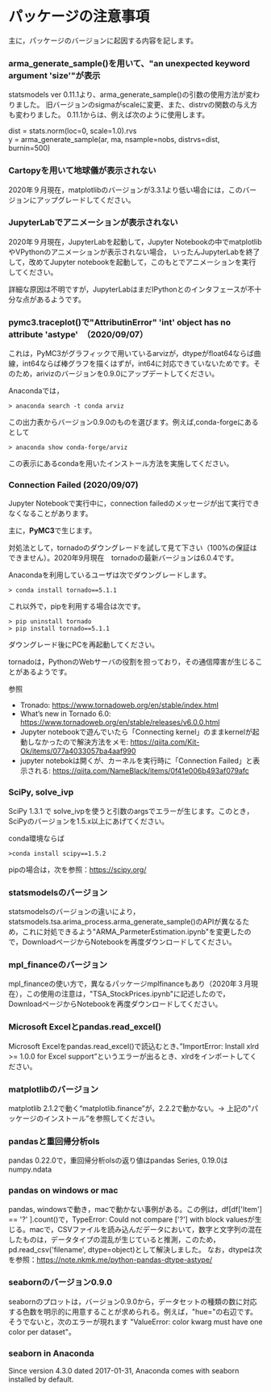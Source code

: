 # パッケージの注意事項

主に，パッケージのバージョンに起因する内容を記します。

### arma_generate_sample()を用いて、"an unexpected keyword argument 'size'"が表示
statsmodels ver 0.11.1より、arma_generate_sample()の引数の使用方法が変わりました。
旧バージョンのsigmaがscaleに変更、また、distrvの関数の与え方も変わりました。
0.11.1からは、例えば次のように使用します。

dist = stats.norm(loc=0, scale=1.0).rvs <br>
y = arma_generate_sample(ar, ma, nsample=nobs, distrvs=dist, burnin=500)



### Cartopyを用いて地球儀が表示されない
2020年９月現在，matplotlibのバージョンが3.3.1より低い場合には，このバージョンにアップグレードしてください。

### JupyterLabでアニメーションが表示されない
2020年９月現在，JupyterLabを起動して，Jupyter Notebookの中でmatplotlibやVPythonのアニメーションが表示されない場合，
いったんJupyterLabを終了して，改めてJupyter notebookを起動して，このもとでアニメーションを実行してください。

詳細な原因は不明ですが，JupyterLabはまだIPythonとのインタフェースが不十分な点があるようです。


### pymc3.traceplot()で"AttributinError" 'int' object has no attribute 'astype'　（2020/09/07）
これは，PyMC3がグラフィックで用いているarvizが，dtypeがfloat64ならば曲線，int64ならば棒グラフを描くはずが，int64に対応できていないためです。そのため，arivizのバージョンを0.9.0にアップデートしてください。

Anacondaでは，
```
> anaconda search -t conda arviz
```
この出力表からバージョン0.9.0のものを選びます。例えば,conda-forgeにあるとして
```
> anaconda show conda-forge/arviz
```
この表示にあるcondaを用いたインストール方法を実施してください。


### Connection Failed  (2020/09/07)
Jupyter Notebookで実行中に，connection failedのメッセージが出て実行できなくなることがあります。

主に，**PyMC3**で生じます。

対処法として，tornadoのダウングレードを試して見て下さい（100\%の保証はできません）。2020年9月現在　tornadoの最新バージョンは6.0.4です。

Anacondaを利用しているユーザは次でダウングレードします。
```
> conda install tornado==5.1.1
```
これ以外で，pipを利用する場合は次です。
```
> pip uninstall tornado
> pip install tornado==5.1.1
```
ダウングレード後にPCを再起動してください。

tornadoは，PythonのWebサーバの役割を担っており，その通信障害が生じることがあるようです。

参照
- Tronado: https://www.tornadoweb.org/en/stable/index.html
- What’s new in Tornado 6.0: https://www.tornadoweb.org/en/stable/releases/v6.0.0.html
- Jupyter notebookで遊んでいたら「Connecting kernel」のままkernelが起動しなかったので解決方法をメモ: https://qiita.com/Kit-Ok/items/077a4033057ba4aaf990
- jupyter notebokは開くが、カーネルを実行時に「Connection Failed」と表示される: https://qiita.com/NameBlack/items/0f41e006b493af079afc

### SciPy, solve_ivp
SciPy 1.3.1 で solve_ivpを使うと引数のargsでエラーが生じます。このとき，SciPyのバージョンを1.5.x以上にあげてください。

conda環境ならば
```
>conda install scipy==1.5.2
```
pipの場合は，次を参照：https://scipy.org/

### statsmodelsのバージョン
 statsmodelsのバージョンの違いにより，statsmodels.tsa.arima_process.arma_generate_sample()のAPIが異なるため，これに対処できるよう"ARMA_ParmeterEstimation.ipynb"を変更したので，DownloadページからNotebookを再度ダウンロードしてください。


### mpl_financeのバージョン
mpl_financeの使い方で，異なるパッケージmplfinanceもあり（2020年３月現在），この使用の注意は，"TSA_StockPrices.ipynb"に記述したので，DownloadページからNotebookを再度ダウンロードしてください。


### Microsoft Excelとpandas.read_excel()
Microsoft Excelをpandas.read_excel()で読込むとき、”ImportError: Install xlrd >= 1.0.0 for Excel support”というエラーが出るとき、xlrdをインポートしてください。

### matplotlibのバージョン
matplotlib 2.1.2で動く“matplotlib.finance”が，2.2.2で動かない。-> 上記の"パッケージのインストール”を参照してください。

### pandasと重回帰分析ols
pandas 0.22.0で，重回帰分析olsの返り値はpandas Series,  0.19.0はnumpy.ndata

### pandas on windows or mac
pandas,  windowsで動き，macで動かない事例がある。この例は，df[df['Item'] == '?' ].count()で，TypeError: Could not compare ['?'] with block valuesが生じる。macで，CSVファイルを読み込んだデータにおいて，数字と文字列の混在したものは，データタイプの混乱が生じていると推測，このため，pd.read_csv('filename', dtype=object)として解決しました。
なお，dtypeは次を参照：https://note.nkmk.me/python-pandas-dtype-astype/


### seabornのバージョン0.9.0
seabornのプロットは，バージョン0.9.0から，データセットの種類の数に対応する色数を明示的に用意することが求められる。例えば，"hue="の右辺です。
そうでないと，次のエラーが現れます "ValueError: color kwarg must have one color per dataset"。

### seaborn in Anaconda
Since version 4.3.0 dated 2017-01-31, Anaconda comes with seaborn installed by default.